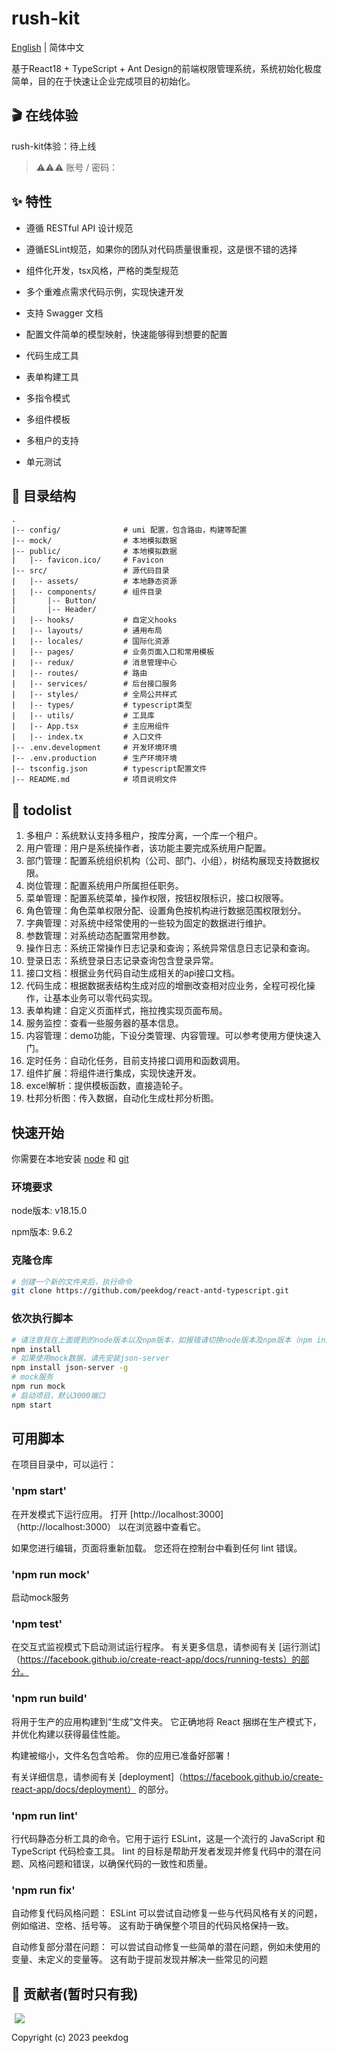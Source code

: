 # rush-kit

[English](https://github.com/peekdog/react-antd-typescript/blob/main/README.md) | 简体中文

基于React18 + TypeScript + Ant Design的前端权限管理系统，系统初始化极度简单，目的在于快速让企业完成项目的初始化。

## 🎬 在线体验


rush-kit体验：待上线
> ⚠️⚠️⚠️ 账号 / 密码： 

## ✨ 特性

- 遵循 RESTful API 设计规范

- 遵循ESLint规范，如果你的团队对代码质量很重视，这是很不错的选择

- 组件化开发，tsx风格，严格的类型规范

- 多个重难点需求代码示例，实现快速开发

- 支持 Swagger 文档

- 配置文件简单的模型映射，快速能够得到想要的配置

- 代码生成工具

- 表单构建工具

- 多指令模式

- 多组件模板

- 多租户的支持

- 单元测试

## 📕 目录结构

```plaintext
.
|-- config/              # umi 配置，包含路由，构建等配置
|-- mock/                # 本地模拟数据
|-- public/              # 本地模拟数据
|   |-- favicon.ico/     # Favicon
|-- src/                 # 源代码目录
|   |-- assets/          # 本地静态资源
|   |-- components/      # 组件目录
|       |-- Button/
|       |-- Header/
|   |-- hooks/           # 自定义hooks
|   |-- layouts/         # 通用布局
|   |-- locales/         # 国际化资源
|   |-- pages/           # 业务页面入口和常用模板
|   |-- redux/           # 消息管理中心
|   |-- routes/          # 路由
|   |-- services/        # 后台接口服务
|   |-- styles/          # 全局公共样式
|   |-- types/           # typescript类型
|   |-- utils/           # 工具库
|   |-- App.tsx          # 主应用组件
|   |-- index.tx         # 入口文件
|-- .env.development     # 开发环境环境
|-- .env.production      # 生产环境环境
|-- tsconfig.json        # typescript配置文件
|-- README.md            # 项目说明文件
```

## 🎁 todolist

1. 多租户：系统默认支持多租户，按库分离，一个库一个租户。
1. 用户管理：用户是系统操作者，该功能主要完成系统用户配置。
2. 部门管理：配置系统组织机构（公司、部门、小组），树结构展现支持数据权限。
3. 岗位管理：配置系统用户所属担任职务。
4. 菜单管理：配置系统菜单，操作权限，按钮权限标识，接口权限等。
5. 角色管理：角色菜单权限分配、设置角色按机构进行数据范围权限划分。
6. 字典管理：对系统中经常使用的一些较为固定的数据进行维护。
7. 参数管理：对系统动态配置常用参数。
8. 操作日志：系统正常操作日志记录和查询；系统异常信息日志记录和查询。
9. 登录日志：系统登录日志记录查询包含登录异常。
10. 接口文档：根据业务代码自动生成相关的api接口文档。
11. 代码生成：根据数据表结构生成对应的增删改查相对应业务，全程可视化操作，让基本业务可以零代码实现。
12. 表单构建：自定义页面样式，拖拉拽实现页面布局。
13. 服务监控：查看一些服务器的基本信息。
14. 内容管理：demo功能，下设分类管理、内容管理。可以参考使用方便快速入门。
15. 定时任务：自动化任务，目前支持接口调用和函数调用。
16. 组件扩展：将组件进行集成，实现快速开发。
17. excel解析：提供模板函数，直接造轮子。
18. 杜邦分析图：传入数据，自动化生成杜邦分析图。


## 快速开始

你需要在本地安装 [node](http://nodejs.org/) 和 [git](https://git-scm.com/) 

### 环境要求

node版本: v18.15.0

npm版本: 9.6.2

### 克隆仓库

```bash
# 创建一个新的文件夹后，执行命令
git clone https://github.com/peekdog/react-antd-typescript.git

```

### 依次执行脚本

```bash
# 请注意我在上面提到的node版本以及npm版本，如报错请切换node版本及npm版本（npm install npm@9.6.2 -g）
npm install
# 如果使用mock数据，请先安装json-server
npm install json-server -g
# mock服务
npm run mock
# 启动项目，默认3000端口
npm start
```
## 可用脚本

在项目目录中，可以运行：

### 'npm start'

在开发模式下运行应用。
打开 [http://localhost:3000]（http://localhost:3000） 以在浏览器中查看它。

如果您进行编辑，页面将重新加载。
您还将在控制台中看到任何 lint 错误。

### 'npm run mock'

启动mock服务

### 'npm test'

在交互式监视模式下启动测试运行程序。
有关更多信息，请参阅有关 [运行测试]（https://facebook.github.io/create-react-app/docs/running-tests）的部分。

### 'npm run build'

将用于生产的应用构建到“生成”文件夹。
它正确地将 React 捆绑在生产模式下，并优化构建以获得最佳性能。

构建被缩小，文件名包含哈希。
你的应用已准备好部署！

有关详细信息，请参阅有关 [deployment]（https://facebook.github.io/create-react-app/docs/deployment） 的部分。

### 'npm run lint'

行代码静态分析工具的命令。它用于运行 ESLint，这是一个流行的 JavaScript 和 TypeScript 代码检查工具。
lint 的目标是帮助开发者发现并修复代码中的潜在问题、风格问题和错误，以确保代码的一致性和质量。

### 'npm run fix'

自动修复代码风格问题： ESLint 可以尝试自动修复一些与代码风格有关的问题，例如缩进、空格、括号等。
这有助于确保整个项目的代码风格保持一致。

自动修复部分潜在问题： 可以尝试自动修复一些简单的潜在问题，例如未使用的变量、未定义的变量等。
这有助于提前发现并解决一些常见的问题

## 💎 贡献者(暂时只有我)

<span style="margin: 0 5px;" ><a href="https://github.com/peekdog" ><img src="https://avatars.githubusercontent.com/u/143068552?v=4" /></a></span>


Copyright (c) 2023 peekdog